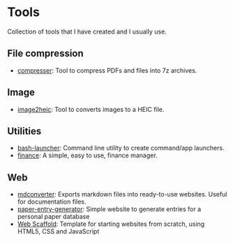 # Tools

Collection of tools that I have created and I usually use.

## File compression

- [compresser](compresser/): Tool to compress PDFs and files into 7z archives.

## Image

- [image2heic](image2heic/): Tool to converts images to a HEIC file.

## Utilities

- [bash-launcher](bash-launcher/): Command line utility to create command/app launchers.
- [finance](finance/): A simple, easy to use, finance manager.

## Web

- [mdconverter](mdconverter/): Exports markdown files into ready-to-use websites. Useful for documentation files.
- [paper-entry-generator](paper-entry-generator/): Simple website to generate entries for a personal paper database
- [Web Scaffold](web-scaffold/): Template for starting websites from scratch, using HTML5, CSS and JavaScript
